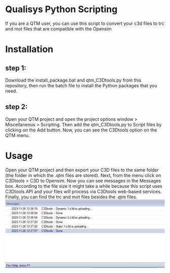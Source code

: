 # Qualisys Python Scripting 
If you are a QTM user, you can use this script to convert your c3d files to trc and mot files that are compatible with the Opensim

# Installation
## step 1:
Download the install_package.bat and qtm_C3Dtools.py from this repository, then run the batch file to install the Python packages that you need.

## step 2:
Open your QTM project and open the project options window > Miscellaneous > Scripting. Then add the qtm_C3Dtools.py to Script files by clicking on the Add button.
Now, you can see the C3Dtools option on the QTM menu.

# Usage
Open your QTM project and then export your C3D files to the same folder (the folder in which the .qtm files are stored).
Next, from the menu click on C3Dtools > C3D to Opensim. Now you can see messages in the Messages box. According to the file size it might take a while because this script uses C3Dtools API and your files will process via C3Dtools web-based services. Finally, you can find the trc and mot files besides the .qtm files.
![qtm scripting](https://github.com/etoshey/pyc3dtools/blob/707bf76feae23ac27ba6fec91db65fa4e84df0ca/Test/Capture.JPG)

